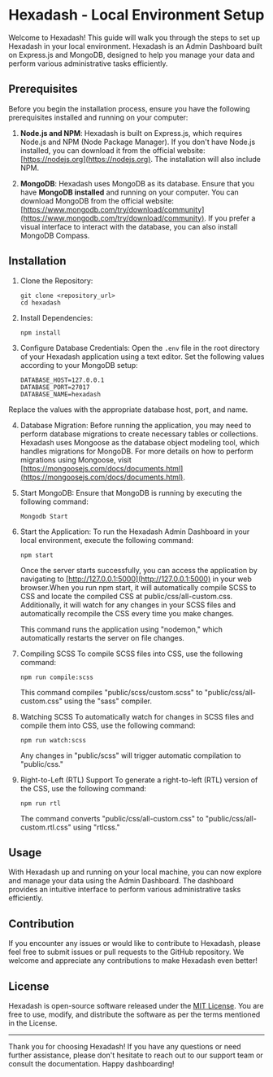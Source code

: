 # Hexadash - Local Environment Setup

Welcome to Hexadash! This guide will walk you through the steps to set up Hexadash in your local environment. Hexadash is an Admin Dashboard built on Express.js and MongoDB, designed to help you manage your data and perform various administrative tasks efficiently.

## Prerequisites

Before you begin the installation process, ensure you have the following prerequisites installed and running on your computer:

1. **Node.js and NPM**: Hexadash is built on Express.js, which requires Node.js and NPM (Node Package Manager). If you don't have Node.js installed, you can download it from the official website: [https://nodejs.org](https://nodejs.org). The installation will also include NPM.

2. **MongoDB**: Hexadash uses MongoDB as its database. Ensure that you have **MongoDB installed** and running on your computer. You can download MongoDB from the official website: [https://www.mongodb.com/try/download/community](https://www.mongodb.com/try/download/community). If you prefer a visual interface to interact with the database, you can also install MongoDB Compass.

## Installation

1. Clone the Repository:
    ```
    git clone <repository_url>
    cd hexadash
    ```

2. Install Dependencies:
    ```
    npm install
    ```

3. Configure Database Credentials:
   Open the `.env` file in the root directory of your Hexadash application using a text editor.
   Set the following values according to your MongoDB setup:
    ```
    DATABASE_HOST=127.0.0.1
    DATABASE_PORT=27017
    DATABASE_NAME=hexadash
    ```
  Replace the values with the appropriate database host, port, and name.

4. Database Migration:
  Before running the application, you may need to perform database migrations to create necessary tables or collections.
  Hexadash uses Mongoose as the database object modeling tool, which handles migrations for MongoDB. For more details on how to perform migrations using Mongoose, visit [https://mongoosejs.com/docs/documents.html](https://mongoosejs.com/docs/documents.html).

5. Start MongoDB:
   Ensure that MongoDB is running by executing the following command:
    ```
    Mongodb Start
    ```

6. Start the Application:
   To run the Hexadash Admin Dashboard in your local environment, execute the following command:
    ```
    npm start
    ```
    Once the server starts successfully, you can access the application by navigating to [http://127.0.0.1:5000](http://127.0.0.1:5000) in your web browser.When you run npm start, it will automatically compile SCSS to CSS and locate the compiled CSS at public/css/all-custom.css. Additionally, it will watch for any changes in your SCSS files and automatically recompile the CSS every time you make changes.

    This command runs the application using "nodemon," which automatically restarts the server on file changes.


7. Compiling SCSS
   To compile SCSS files into CSS, use the following command:
    ```
    npm run compile:scss
    ```
    This command compiles "public/scss/custom.scss" to "public/css/all-custom.css" using the "sass" compiler.

8. Watching SCSS
   To automatically watch for changes in SCSS files and compile them into CSS, use the following command:
    ```
    npm run watch:scss
    ```
    Any changes in "public/scss" will trigger automatic compilation to "public/css."

9. Right-to-Left (RTL) Support
   To generate a right-to-left (RTL) version of the CSS, use the following command:
    ```
    npm run rtl
    ```
    The command converts "public/css/all-custom.css" to "public/css/all-custom.rtl.css" using "rtlcss."

## Usage

With Hexadash up and running on your local machine, you can now explore and manage your data using the Admin Dashboard. The dashboard provides an intuitive interface to perform various administrative tasks efficiently.

## Contribution

If you encounter any issues or would like to contribute to Hexadash, please feel free to submit issues or pull requests to the GitHub repository. We welcome and appreciate any contributions to make Hexadash even better!

## License

Hexadash is open-source software released under the [MIT License](LICENSE). You are free to use, modify, and distribute the software as per the terms mentioned in the License.

---

Thank you for choosing Hexadash! If you have any questions or need further assistance, please don't hesitate to reach out to our support team or consult the documentation. Happy dashboarding!
